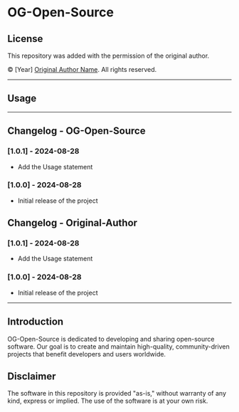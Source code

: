 <!-- You can only change the [Year] and [Original Author Name] in the copyright statement. -->

# OG-Open-Source

## License

<!-- This repository is licensed under the [Apache License](https://www.apache.org/licenses). -->
<!-- This repository is licensed under the [BSD License](https://opensource.org/licenses/bsd-license.php). -->
<!-- This repository is licensed under the [MIT License](https://opensource.org/licenses/mit-license.php). -->
<!-- This repository is licensed under the [GPL License](https://www.gnu.org/licenses/gpl-3.0.html). -->

This repository was added with the permission of the original author.

© [Year] [Original Author Name](Original.Author.Repositorie). All rights reserved.

---

## Usage
<!--
```bash
<code>
```
-->
---

## Changelog - OG-Open-Source

### [1.0.1] - 2024-08-28
- Add the Usage statement

### [1.0.0] - 2024-08-28
- Initial release of the project

## Changelog - Original-Author

### [1.0.1] - 2024-08-28
- Add the Usage statement

### [1.0.0] - 2024-08-28
- Initial release of the project

---

## Introduction

OG-Open-Source is dedicated to developing and sharing open-source software. Our goal is to create and maintain high-quality, community-driven projects that benefit developers and users worldwide.

## Disclaimer

The software in this repository is provided "as-is," without warranty of any kind, express or implied. The use of the software is at your own risk.
